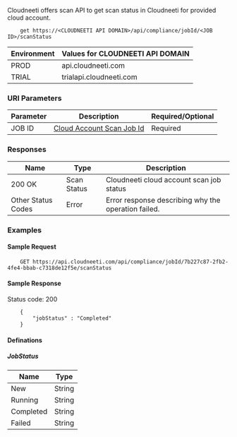 Cloudneeti offers scan API to get scan status in Cloudneeti for provided cloud account.

        get https://<CLOUDNEETI API DOMAIN>/api/compliance/jobId/<JOB ID>/scanStatus


| Environment	| Values for CLOUDNEETI API DOMAIN |
|---------------|--------------------------------------|
| PROD 	        |   api.cloudneeti.com                 |
| TRIAL 	| trialapi.cloudneeti.com              |


### URI Parameters 

| Parameter           |           Description                                |           Required/Optional  |
|-----------|----------------------------------------------------------------|----------------------------|
| JOB ID     |          [Cloud Account Scan Job Id](#account-id)              | Required|

### Responses

| Name           |           Type       |          Description  |
|----------------|----------------------|-----------------------|
| 200 OK	     |           Scan Status     | Cloudneeti cloud account scan job status      |
| Other Status Codes |      Error     | Error response describing why the operation failed.     |


### Examples

#### Sample Request

        GET https://api.cloudneeti.com/api/compliance/jobId/7b227c87-2fb2-4fe4-bbab-c7318de12f5e/scanStatus

#### Sample Response
Status code: 200

        {
            "jobStatus" : "Completed"
        }

#### Definations

##### JobStatus
| Name           |           Type       |
|----------------|----------------------|
| New    	     |      String          |
| Running	     |      String          |
| Completed      |      String          |
| Failed         |      String          |